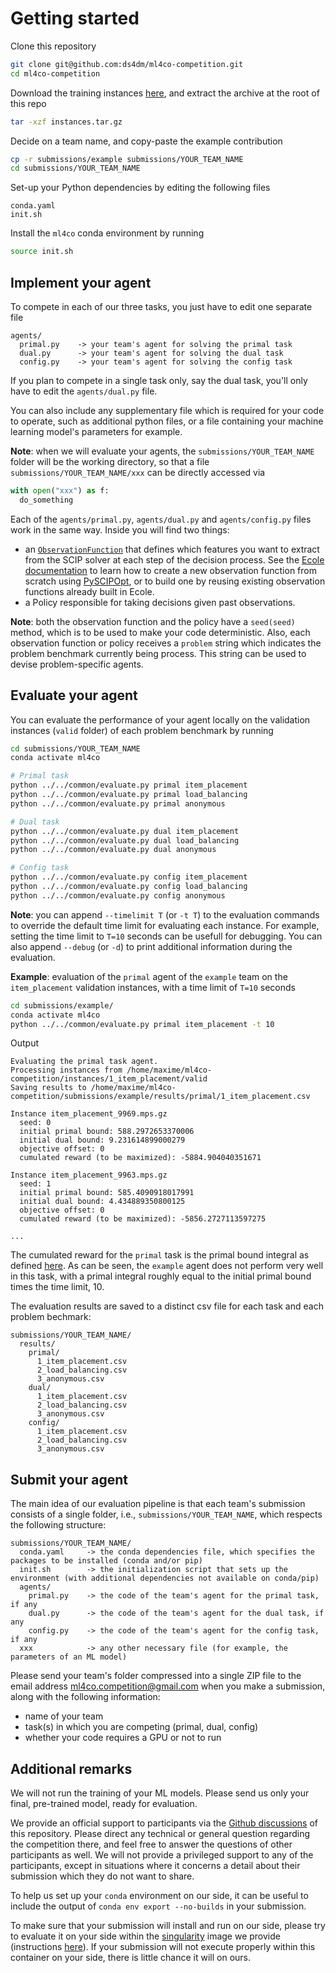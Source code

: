 # Getting started

Clone this repository
```bash
git clone git@github.com:ds4dm/ml4co-competition.git
cd ml4co-competition
```

Download the training instances [here](https://drive.google.com/file/d/1MytdY3IwX_aFRWdoc0mMfDN9Xg1EKUuq/view?usp=sharing),
and extract the archive at the root of this repo
```bash
tar -xzf instances.tar.gz
```

Decide on a team name, and copy-paste the example contribution
```bash
cp -r submissions/example submissions/YOUR_TEAM_NAME
cd submissions/YOUR_TEAM_NAME
```

Set-up your Python dependencies by editing the following files
```
conda.yaml
init.sh
```

Install the `ml4co` conda environment by running
```bash
source init.sh
```

## Implement your agent

To compete in each of our three tasks, you just have to edit
one separate file
```
agents/
  primal.py    -> your team's agent for solving the primal task
  dual.py      -> your team's agent for solving the dual task
  config.py    -> your team's agent for solving the config task
```

If you plan to compete in a single task only, say the dual task, you'll
only have to edit the `agents/dual.py` file.

You can also include any supplementary file which is required for your
code to operate, such as additional python files, or a file containing
your machine learning model's parameters for example.

**Note**: when we will evaluate your agents, the `submissions/YOUR_TEAM_NAME`
folder will be the working directory, so that a file `submissions/YOUR_TEAM_NAME/xxx`
can be directly accessed via
```Python
with open("xxx") as f:
  do_something
```

Each of the `agents/primal.py`, `agents/dual.py` and `agents/config.py` files work
in the same way. Inside you will find two things:
 - an [`ObservationFunction`](https://doc.ecole.ai/py/en/stable/reference/observations.html) that
defines which features you want to extract from the SCIP
solver at each step of the decision process. See the
[Ecole documentation](https://doc.ecole.ai/py/en/stable/howto/create-functions.html)
to learn how to create a new observation function from scratch using
[PySCIPOpt](https://github.com/scipopt/PySCIPOpt),
or to build one by reusing existing observation functions already built in Ecole.
 - a Policy responsible for taking decisions given past observations.

**Note**: both the observation function and the policy have a `seed(seed)` method,
which is to be used to make your code deterministic. Also, each observation function
or policy receives a `problem` string which indicates the problem benchmark currently
being process. This string can be used to devise problem-specific agents.

## Evaluate your agent

You can evaluate the performance of your agent locally on the
validation instances (`valid` folder) of each problem benchmark by running

```bash
cd submissions/YOUR_TEAM_NAME
conda activate ml4co

# Primal task
python ../../common/evaluate.py primal item_placement
python ../../common/evaluate.py primal load_balancing
python ../../common/evaluate.py primal anonymous

# Dual task
python ../../common/evaluate.py dual item_placement
python ../../common/evaluate.py dual load_balancing
python ../../common/evaluate.py dual anonymous

# Config task
python ../../common/evaluate.py config item_placement
python ../../common/evaluate.py config load_balancing
python ../../common/evaluate.py config anonymous
```

**Note**: you can append `--timelimit T` (or `-t T`) to the evaluation commands to override
the default time limit for evaluating each instance. For example, setting the
time limit to `T=10` seconds can be usefull for debugging. You can also append
`--debug` (or `-d`) to print additional information during the evaluation.

**Example**: evaluation of the `primal` agent of the `example` team on the
`item_placement` validation instances, with a time limit of `T=10` seconds
```bash
cd submissions/example/
conda activate ml4co
python ../../common/evaluate.py primal item_placement -t 10
```

Output
```
Evaluating the primal task agent.
Processing instances from /home/maxime/ml4co-competition/instances/1_item_placement/valid
Saving results to /home/maxime/ml4co-competition/submissions/example/results/primal/1_item_placement.csv

Instance item_placement_9969.mps.gz
  seed: 0
  initial primal bound: 588.2972653370006
  initial dual bound: 9.231614899000279
  objective offset: 0
  cumulated reward (to be maximized): -5884.904040351671

Instance item_placement_9963.mps.gz
  seed: 1
  initial primal bound: 585.4090918017991
  initial dual bound: 4.434889350800125
  objective offset: 0
  cumulated reward (to be maximized): -5856.2727113597275

...
```
The cumulated reward for the `primal` task is the
primal bound integral as defined [here](https://www.ecole.ai/2021/ml4co-competition/#metrics). As can be
seen, the `example` agent does not perform very well in this task, with a primal integral roughly
equal to the initial primal bound times the time limit, 10.

The evaluation results are saved to a distinct csv file for each task and each problem bechmark:
```
submissions/YOUR_TEAM_NAME/
  results/
    primal/
      1_item_placement.csv
      2_load_balancing.csv
      3_anonymous.csv
    dual/
      1_item_placement.csv
      2_load_balancing.csv
      3_anonymous.csv
    config/
      1_item_placement.csv
      2_load_balancing.csv
      3_anonymous.csv
```

## Submit your agent

The main idea of our evaluation pipeline is that each team's submission
consists of a single folder, i.e., `submissions/YOUR_TEAM_NAME`, which respects the
following structure:
```
submissions/YOUR_TEAM_NAME/
  conda.yaml     -> the conda dependencies file, which specifies the packages to be installed (conda and/or pip)
  init.sh        -> the initialization script that sets up the environment (with additional dependencies not available on conda/pip)
  agents/
    primal.py    -> the code of the team's agent for the primal task, if any
    dual.py      -> the code of the team's agent for the dual task, if any
    config.py    -> the code of the team's agent for the config task, if any
  xxx            -> any other necessary file (for example, the parameters of an ML model)
```

Please send your team's folder compressed into a single ZIP file to the email
address [ml4co.competition@gmail.com](mailto:ml4co.competition@gmail.com) when you make
a submission, along with the following information:
 - name of your team
 - task(s) in which you are competing (primal, dual, config)
 - whether your code requires a GPU or not to run

## Additional remarks

We will not run the training of your ML models. Please send us
only your final, pre-trained model, ready for evaluation.

We provide an official support to participants via the
[Github discussions](https://github.com/ds4dm/ml4co-competition/discussions)
of this repository. Please direct any technical or general question
regarding the competition there, and feel free to answer
the questions of other participants as well. We will not provide a
privileged support to any of the participants, except in situations where
it concerns a detail about their submission which they do not want to share.

To help us set up your `conda` environment on our side, it can be
useful to include the output of `conda env export --no-builds`
in your submission.

To make sure that your submission will install and run on our side,
please try to evaluate it on your side within the [singularity](https://sylabs.io/docs/)
image we provide (instructions [here](PIPELINE.md)). If your
submission will not execute properly within
this container on your side, there is little chance it will on ours.
